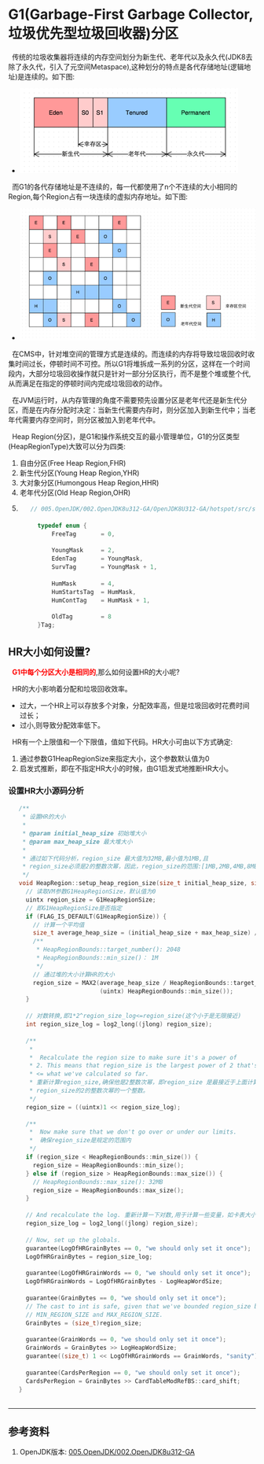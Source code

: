 # G1(Garbage-First Garbage Collector,垃圾优先型垃圾回收器)分区
&nbsp;&nbsp;传统的垃圾收集器将连续的内存空间划分为新生代、老年代以及永久代(JDK8去除了永久代，引入了元空间Metaspace),这种划分的特点是各代存储地址(逻辑地址)是连续的。如下图:
- <img src = "./pics/8a9db36e.png"/>

&nbsp;&nbsp;而G1的各代存储地址是不连续的，每一代都使用了n个不连续的大小相同的Region,每个Region占有一块连续的虚拟内存地址。如下图:
- <img src = "./pics/8ca16868.png"/>

&nbsp;&nbsp;在CMS中，针对堆空间的管理方式是连续的。而连续的内存将导致垃圾回收时收集时间过长，停顿时间不可控。所以G1将堆拆成一系列的分区，这样在一个时间段内，大部分垃圾回收操作就只是针对一部分分区执行，而不是整个堆或整个代,从而满足在指定的停顿时间内完成垃圾回收的动作。

&nbsp;&nbsp;在JVM运行时，从内存管理的角度不需要预先设置分区是老年代还是新生代分区，而是在内存分配时决定：当新生代需要内存时，则分区加入到新生代中；当老年代需要内存空间时，则分区被加入到老年代中。

&nbsp;&nbsp;Heap Region(分区)，是G1和操作系统交互的最小管理单位，G1的分区类型(HeapRegionType)大致可以分为四类:
1. 自由分区(Free Heap Region,FHR)
2. 新生代分区(Young Heap Region,YHR)
3. 大对象分区(Humongous Heap Region,HHR)
4. 老年代分区(Old Heap Region,OHR)
5. ```c
      // 005.OpenJDK/002.OpenJDK8u312-GA/OpenJDK8U312-GA/hotspot/src/share/vm/gc_implementation/g1/heapRegionType.hpp

        typedef enum {
            FreeTag       = 0,
        
            YoungMask     = 2,
            EdenTag       = YoungMask,
            SurvTag       = YoungMask + 1,
        
            HumMask       = 4,
            HumStartsTag  = HumMask,
            HumContTag    = HumMask + 1,
        
            OldTag        = 8
        }Tag;
   ```

## HR大小如何设置?
&nbsp;&nbsp;<font color="red">**G1中每个分区大小是相同的**</font>,那么如何设置HR的大小呢?

&nbsp;&nbsp;HR的大小影响着分配和垃圾回收效率。
- 过大，一个HR上可以存放多个对象，分配效率高，但是垃圾回收时花费时间过长；
- 过小,则导致分配效率低下。

&nbsp;&nbsp;HR有一个上限值和一个下限值，值如下代码。HR大小可由以下方式确定:
1. 通过参数G1HeapRegionSize来指定大小，这个参数默认值为0
2. 启发式推断，即在不指定HR大小的时候，由G1启发式地推断HR大小。

### 设置HR大小源码分析
```c
   /**
    * 设置HR的大小
    * 
    * @param initial_heap_size 初始堆大小
    * @param max_heap_size 最大堆大小
    * 
    * 通过如下代码分析，region_size 最大值为32MB,最小值为1MB,且
    * region_size必须是2的整数次幂，因此，region_size的范围:[1MB,2MB,4MB,8MB,16MB,32MB]
    */ 
   void HeapRegion::setup_heap_region_size(size_t initial_heap_size, size_t max_heap_size) {
     // 读取VM参数G1HeapRegionSize，默认值为0
     uintx region_size = G1HeapRegionSize;
     // 即G1HeapRegionSize是否指定
     if (FLAG_IS_DEFAULT(G1HeapRegionSize)) {
       // 计算一个平均值
       size_t average_heap_size = (initial_heap_size + max_heap_size) / 2;
       /**
        * HeapRegionBounds::target_number(): 2048
        * HeapRegionBounds::min_size()： 1M
        */ 
       // 通过堆的大小计算HR的大小
       region_size = MAX2(average_heap_size / HeapRegionBounds::target_number(),
                          (uintx) HeapRegionBounds::min_size());
     }
   
     // 对数转换,即1*2^region_size_log<=region_size(这个小于是无限接近)
     int region_size_log = log2_long((jlong) region_size);
   
     /**
      *
      *  Recalculate the region size to make sure it's a power of
      * 2. This means that region_size is the largest power of 2 that's
      * <= what we've calculated so far.
      * 重新计算region_size,确保他是2整数次幂，即region_size 是最接近于上面计算的
      * region_size的2的整数次幂的一个整数。
      */
     region_size = ((uintx)1 << region_size_log);
   
     /**
      *  Now make sure that we don't go over or under our limits.
      *  确保region_size是规定的范围内
      */ 
     if (region_size < HeapRegionBounds::min_size()) {
       region_size = HeapRegionBounds::min_size();
     } else if (region_size > HeapRegionBounds::max_size()) {
       // HeapRegionBounds::max_size(): 32MB
       region_size = HeapRegionBounds::max_size();
     }
   
     // And recalculate the log. 重新计算一下对数,用于计算一些变量，如卡表大小
     region_size_log = log2_long((jlong) region_size);
   
     // Now, set up the globals.
     guarantee(LogOfHRGrainBytes == 0, "we should only set it once");
     LogOfHRGrainBytes = region_size_log;
   
     guarantee(LogOfHRGrainWords == 0, "we should only set it once");
     LogOfHRGrainWords = LogOfHRGrainBytes - LogHeapWordSize;
   
     guarantee(GrainBytes == 0, "we should only set it once");
     // The cast to int is safe, given that we've bounded region_size by
     // MIN_REGION_SIZE and MAX_REGION_SIZE.
     GrainBytes = (size_t)region_size;
   
     guarantee(GrainWords == 0, "we should only set it once");
     GrainWords = GrainBytes >> LogHeapWordSize;
     guarantee((size_t) 1 << LogOfHRGrainWords == GrainWords, "sanity");
   
     guarantee(CardsPerRegion == 0, "we should only set it once");
     CardsPerRegion = GrainBytes >> CardTableModRefBS::card_shift;
   }
    
```

---
## 参考资料
1. OpenJDK版本: [005.OpenJDK/002.OpenJDK8u312-GA](../../../005.OpenJDK/002.OpenJDK8u312-GA) 